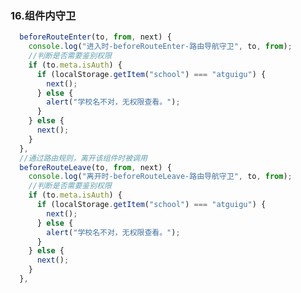 <!--
 * @Author: your name
 * @Date: 2021-10-22 20:53:58
 * @LastEditTime: 2021-10-22 20:55:22
 * @LastEditors: your name
 * @Description: In User Settings Edit
 * @FilePath: \Vue_test\37_组件内守卫\README.MD
-->
### 16.组件内守卫

```js
  beforeRouteEnter(to, from, next) {
    console.log("进入时-beforeRouteEnter-路由导航守卫", to, from);
    //判断是否需要鉴别权限
    if (to.meta.isAuth) {
      if (localStorage.getItem("school") === "atguigu") {
        next();
      } else {
        alert("学校名不对，无权限查看。");
      }
    } else {
      next();
    }
  },
  //通过路由规则，离开该组件时被调用
  beforeRouteLeave(to, from, next) {
    console.log("离开时-beforeRouteLeave-路由导航守卫", to, from);
    //判断是否需要鉴别权限
    if (to.meta.isAuth) {
      if (localStorage.getItem("school") === "atguigu") {
        next();
      } else {
        alert("学校名不对，无权限查看。");
      }
    } else {
      next();
    }
  },
